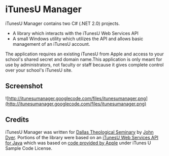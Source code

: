 # iTunesU Manager #
iTunesU Manager contains two C# (.NET 2.0) projects.
  * A library which interacts with the iTunesU Web Services API
  * A small Windows utility which utilizes the API and allows basic management of an iTunesU account.

The application requires an existing iTunesU from Apple and access to your school's shared secret and domain name.This application is only meant for use by administrators, not faculty or staff because it gives complete control over your school's iTunesU site.

## Screenshot ##
![http://itunesumanager.googlecode.com/files/itunesumanager.png](http://itunesumanager.googlecode.com/files/itunesumanager.png)

## Credits ##
iTunesU Manager was written for [Dallas Theological Seminary](http://www.dts.edu) by [John Dyer](mailto:jdyer@dts.edu). Portions of the library were based on an [iTunesU Web Services API for Java](http://code.google.com/p/itunesu-api-java/) which was based on [code provided by Apple](http://images.apple.com/support/itunes_u/docs/iTunes_U_Code_Samples.zip) under  iTunes U Sample Code License.